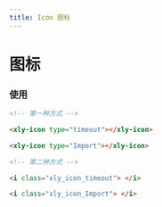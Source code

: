 ```yaml
---
title: Icon 图标
---
```


# 图标

<template>
    <div>
        <div class='set-class'>
          开启前缀：<xly-switch v-model='value'></xly-switch>
        </div>
      <div class='demo-wrap'>
        <div v-for='item in list' :key='item.font_class' class='icon-item'>
            <div class='tips-info' :ref='item.font_class'>复制成功！</div>
            <i class='icon' :class='"xly_icon_"+item.font_class'></i>
            <span>{{item.name}}</span>
            <span>{{item.font_class}}</span>
            <div class='copy' @click='copyIcon(item.font_class)'>复制</div>
        </div>
      </div>
    </div>
</template>

<script>

export default {

  methods: {

    copyIcon(name){

      let info = this.value ? `xly_icon_${name}` : name

      let input = document.createElement('input')

      input.setAttribute("value", info)

      document.body.appendChild(input)

      input.select();

      let res = document.execCommand("copy")

      document.body.removeChild(input);

      this.cancelClass(name)

    },

    cancelClass(name){

      this.$refs[name][0].classList.add("active")

      setTimeout(()=>{

        this.$refs[name][0].classList.remove("active")

      }, 1000)

    }

  },

  data() {

    return {

      value: false,

      list: [

         {

      "icon_id": "31972994",

      "name": "取消_line",

      "font_class": "cancel_line",

      "unicode": "e71b",

      "unicode_decimal": 59163

    },

    {

      "icon_id": "31972995",

      "name": "标签_line",

      "font_class": "tag_line",

      "unicode": "e71c",

      "unicode_decimal": 59164

    },

    {

      "icon_id": "30780966",

      "name": "群聊",

      "font_class": "a-ziyuan1381",

      "unicode": "e71a",

      "unicode_decimal": 59162

    },

    {

      "icon_id": "30780600",

      "name": "icon-kfckfc",

      "font_class": "a-ziyuan1382",

      "unicode": "e719",

      "unicode_decimal": 59161

    },

    {

      "icon_id": "30778077",

      "name": "关于_line",

      "font_class": "a-ziyuan13801",

      "unicode": "e718",

      "unicode_decimal": 59160

    },

    {

      "icon_id": "28874280",

      "name": "network",

      "font_class": "network",

      "unicode": "e716",

      "unicode_decimal": 59158

    },

    {

      "icon_id": "28874281",

      "name": "network_line",

      "font_class": "network_line",

      "unicode": "e717",

      "unicode_decimal": 59159

    },

    {

      "icon_id": "27764142",

      "name": "检查更新",

      "font_class": "checkupdate",

      "unicode": "e610",

      "unicode_decimal": 58896

    },

    {

      "icon_id": "27763578",

      "name": "应用管理",

      "font_class": "applicationmanagement",

      "unicode": "e60f",

      "unicode_decimal": 58895

    },

    {

      "icon_id": "27374590",

      "name": "停止",

      "font_class": "Stop",

      "unicode": "e715",

      "unicode_decimal": 59157

    },

    {

      "icon_id": "25782669",

      "name": "导入",

      "font_class": "a-ziyuan1380",

      "unicode": "e714",

      "unicode_decimal": 59156

    },

    {

      "icon_id": "25105599",

      "name": "评论",

      "font_class": "comments",

      "unicode": "e713",

      "unicode_decimal": 59155

    },

    {

      "icon_id": "24647264",

      "name": "链接",

      "font_class": "link_line",

      "unicode": "e712",

      "unicode_decimal": 59154

    },

    {

      "icon_id": "24616027",

      "name": "定位",

      "font_class": "positioning",

      "unicode": "e60e",

      "unicode_decimal": 58894

    },

    {

      "icon_id": "24615986",

      "name": "评论",

      "font_class": "comments_line",

      "unicode": "e60d",

      "unicode_decimal": 58893

    },

    {

      "icon_id": "24615881",

      "name": "点赞",

      "font_class": "praise_line",

      "unicode": "e60c",

      "unicode_decimal": 58892

    },

    {

      "icon_id": "23642076",

      "name": "移动",

      "font_class": "move_line",

      "unicode": "e711",

      "unicode_decimal": 59153

    },

    {

      "icon_id": "23232544",

      "name": "帮助",

      "font_class": "help",

      "unicode": "e61c",

      "unicode_decimal": 58908

    },

    {

      "icon_id": "23048444",

      "name": "等待",

      "font_class": "waiting",

      "unicode": "e61a",

      "unicode_decimal": 58906

    },

    {

      "icon_id": "22377316",

      "name": "组织架构",

      "font_class": "organization_line",

      "unicode": "e70c",

      "unicode_decimal": 59148

    },

    {

      "icon_id": "22377317",

      "name": "受害人",

      "font_class": "victim_line",

      "unicode": "e70d",

      "unicode_decimal": 59149

    },

    {

      "icon_id": "22377319",

      "name": "收起展开",

      "font_class": "ensconce_line",

      "unicode": "e70e",

      "unicode_decimal": 59150

    },

    {

      "icon_id": "22377320",

      "name": "金钱",

      "font_class": "money_line",

      "unicode": "e70f",

      "unicode_decimal": 59151

    },

    {

      "icon_id": "22377321",

      "name": "嫌疑人",

      "font_class": "Suspects_line",

      "unicode": "e710",

      "unicode_decimal": 59152

    },

    {

      "icon_id": "20546720",

      "name": "联系人相似度",

      "font_class": "connectionsequence",

      "unicode": "ecd0",

      "unicode_decimal": 60624

    },

    {

      "icon_id": "20490058",

      "name": "地理轨迹",

      "font_class": "geographicaltrack",

      "unicode": "ecab",

      "unicode_decimal": 60587

    },

    {

      "icon_id": "20490059",

      "name": "共同对象",

      "font_class": "commonobjects",

      "unicode": "ecac",

      "unicode_decimal": 60588

    },

    {

      "icon_id": "20490060",

      "name": "差异性分析",

      "font_class": "differenceanalysis",

      "unicode": "ecad",

      "unicode_decimal": 60589

    },

    {

      "icon_id": "20490061",

      "name": "共同联系",

      "font_class": "commoncontact",

      "unicode": "ecae",

      "unicode_decimal": 60590

    },

    {

      "icon_id": "20490062",

      "name": "共同文件",

      "font_class": "commondocument",

      "unicode": "ecaf",

      "unicode_decimal": 60591

    },

    {

      "icon_id": "20490063",

      "name": "交易明细",

      "font_class": "billdetails",

      "unicode": "ecb0",

      "unicode_decimal": 60592

    },

    {

      "icon_id": "20490064",

      "name": "基站碰面",

      "font_class": "sitemeet",

      "unicode": "ecb1",

      "unicode_decimal": 60593

    },

    {

      "icon_id": "20490065",

      "name": "好友相似度",

      "font_class": "contactsimilarity",

      "unicode": "ecb2",

      "unicode_decimal": 60594

    },

    {

      "icon_id": "20490066",

      "name": "交易时序",

      "font_class": "transactionsequence",

      "unicode": "ecb3",

      "unicode_decimal": 60595

    },

    {

      "icon_id": "20490067",

      "name": "共同交易",

      "font_class": "jointtransaction",

      "unicode": "ecb4",

      "unicode_decimal": 60596

    },

    {

      "icon_id": "20490068",

      "name": "话单时序",

      "font_class": "billtiming",

      "unicode": "ecb5",

      "unicode_decimal": 60597

    },

    {

      "icon_id": "20490069",

      "name": "共群分析",

      "font_class": "congroupanalysis",

      "unicode": "ecb6",

      "unicode_decimal": 60598

    },

    {

      "icon_id": "20490070",

      "name": "涉嫌分析",

      "font_class": "suspectedanalysis",

      "unicode": "ecb7",

      "unicode_decimal": 60599

    },

    {

      "icon_id": "20490071",

      "name": "经济情况",

      "font_class": "economicsituation",

      "unicode": "ecb8",

      "unicode_decimal": 60600

    },

    {

      "icon_id": "20490072",

      "name": "身份信息",

      "font_class": "identityinformation",

      "unicode": "ecb9",

      "unicode_decimal": 60601

    },

    {

      "icon_id": "20490073",

      "name": "话单数据",

      "font_class": "billdata",

      "unicode": "ecba",

      "unicode_decimal": 60602

    },

    {

      "icon_id": "20490074",

      "name": "联系时序",

      "font_class": "mutualtrade",

      "unicode": "ecbb",

      "unicode_decimal": 60603

    },

    {

      "icon_id": "20490075",

      "name": "社会关系",

      "font_class": "socialrelations",

      "unicode": "ecbc",

      "unicode_decimal": 60604

    },

    {

      "icon_id": "20490076",

      "name": "固定收支",

      "font_class": "fixedincome",

      "unicode": "ecbd",

      "unicode_decimal": 60605

    },

    {

      "icon_id": "20490077",

      "name": "碰面分析",

      "font_class": "meetanalysis",

      "unicode": "ecbe",

      "unicode_decimal": 60606

    },

    {

      "icon_id": "20490078",

      "name": "画像概览",

      "font_class": "portraitoverview",

      "unicode": "ecbf",

      "unicode_decimal": 60607

    },

    {

      "icon_id": "20490079",

      "name": "同行分析",

      "font_class": "peeranalysis",

      "unicode": "ecc0",

      "unicode_decimal": 60608

    },

    {

      "icon_id": "20490080",

      "name": "通话轨迹",

      "font_class": "calltrace",

      "unicode": "ecc1",

      "unicode_decimal": 60609

    },

    {

      "icon_id": "20490081",

      "name": "手机概览",

      "font_class": "mobileoverview",

      "unicode": "ecc2",

      "unicode_decimal": 60610

    },

    {

      "icon_id": "20490082",

      "name": "相互交易",

      "font_class": "mutualtransaction",

      "unicode": "ecc3",

      "unicode_decimal": 60611

    },

    {

      "icon_id": "20490083",

      "name": "经济能力",

      "font_class": "economicbehavior",

      "unicode": "ecc4",

      "unicode_decimal": 60612

    },

    {

      "icon_id": "20490084",

      "name": "相互联系",

      "font_class": "interlinked",

      "unicode": "ecc5",

      "unicode_decimal": 60613

    },

    {

      "icon_id": "20490085",

      "name": "相互通话",

      "font_class": "mutualconversation",

      "unicode": "ecc6",

      "unicode_decimal": 60614

    },

    {

      "icon_id": "20490086",

      "name": "时空分析",

      "font_class": "spatiotemporalanalysis",

      "unicode": "ecc7",

      "unicode_decimal": 60615

    },

    {

      "icon_id": "20490087",

      "name": "行为习惯",

      "font_class": "behaviorhabit",

      "unicode": "ecc8",

      "unicode_decimal": 60616

    },

    {

      "icon_id": "20490088",

      "name": "特服号码",

      "font_class": "specialnumber",

      "unicode": "ecc9",

      "unicode_decimal": 60617

    },

    {

      "icon_id": "20490089",

      "name": "作息分析",

      "font_class": "routine",

      "unicode": "ecca",

      "unicode_decimal": 60618

    },

    {

      "icon_id": "20490090",

      "name": "账单概览",

      "font_class": "billoverview",

      "unicode": "eccb",

      "unicode_decimal": 60619

    },

    {

      "icon_id": "20490091",

      "name": "账单明细",

      "font_class": "zhangdanmingxi",

      "unicode": "eccc",

      "unicode_decimal": 60620

    },

    {

      "icon_id": "20490092",

      "name": "相似度分析",

      "font_class": "similarityanalysis",

      "unicode": "eccd",

      "unicode_decimal": 60621

    },

    {

      "icon_id": "20490093",

      "name": "一人多机分析",

      "font_class": "yirenduojifenxi",

      "unicode": "ecce",

      "unicode_decimal": 60622

    },

    {

      "icon_id": "20490094",

      "name": "频率分析",

      "font_class": "frequencyanalysis",

      "unicode": "eccf",

      "unicode_decimal": 60623

    },

    {

      "icon_id": "16328190",

      "name": "多文档",

      "font_class": "Multipledocuments_line",

      "unicode": "ec98",

      "unicode_decimal": 60568

    },

    {

      "icon_id": "15953838",

      "name": "云分析",

      "font_class": "Cloud_line",

      "unicode": "ec95",

      "unicode_decimal": 60565

    },

    {

      "icon_id": "15953684",

      "name": "排序上",

      "font_class": "sorton_line",

      "unicode": "ec93",

      "unicode_decimal": 60563

    },

    {

      "icon_id": "15953685",

      "name": "排序下",

      "font_class": "Sortedunder_line",

      "unicode": "ec94",

      "unicode_decimal": 60564

    },

    {

      "icon_id": "15843915",

      "name": "文档文件",

      "font_class": "doc",

      "unicode": "ec92",

      "unicode_decimal": 60562

    },

    {

      "icon_id": "15649093",

      "name": "历史记录",

      "font_class": "historyrecord",

      "unicode": "e619",

      "unicode_decimal": 58905

    },

    {

      "icon_id": "15621645",

      "name": "重置密码",

      "font_class": "respass",

      "unicode": "e6ef",

      "unicode_decimal": 59119

    },

    {

      "icon_id": "15477397",

      "name": "通知",

      "font_class": "tongzhi",

      "unicode": "ec91",

      "unicode_decimal": 60561

    },

    {

      "icon_id": "15412317",

      "name": "帮助",

      "font_class": "help_line",

      "unicode": "ec90",

      "unicode_decimal": 60560

    },

    {

      "icon_id": "15384703",

      "name": "用户手册",

      "font_class": "UserManual",

      "unicode": "e618",

      "unicode_decimal": 58904

    },

    {

      "icon_id": "15384611",

      "name": "问题反馈",

      "font_class": "Feedback",

      "unicode": "e617",

      "unicode_decimal": 58903

    },

    {

      "icon_id": "15383317",

      "name": "用户手册",

      "font_class": "UserManual_line",

      "unicode": "ec8e",

      "unicode_decimal": 60558

    },

    {

      "icon_id": "15383318",

      "name": "问题反馈",

      "font_class": "Feedback_line",

      "unicode": "ec8f",

      "unicode_decimal": 60559

    },

    {

      "icon_id": "15381267",

      "name": "省略号",

      "font_class": "omission",

      "unicode": "ec8b",

      "unicode_decimal": 60555

    },

    {

      "icon_id": "15381268",

      "name": "加载",

      "font_class": "loading_line",

      "unicode": "ec8c",

      "unicode_decimal": 60556

    },

    {

      "icon_id": "15381269",

      "name": "时间",

      "font_class": "time_line",

      "unicode": "ec8d",

      "unicode_decimal": 60557

    },

    {

      "icon_id": "15338177",

      "name": "源代码",

      "font_class": "Sourcecode_line",

      "unicode": "e683",

      "unicode_decimal": 59011

    },

    {

      "icon_id": "15296224",

      "name": "警告",

      "font_class": "Warning",

      "unicode": "ec88",

      "unicode_decimal": 60552

    },

    {

      "icon_id": "15296225",

      "name": "成功",

      "font_class": "success",

      "unicode": "ec89",

      "unicode_decimal": 60553

    },

    {

      "icon_id": "15296226",

      "name": "错误",

      "font_class": "errors",

      "unicode": "ec8a",

      "unicode_decimal": 60554

    },

    {

      "icon_id": "15224103",

      "name": "筛选",

      "font_class": "screening",

      "unicode": "ec87",

      "unicode_decimal": 60551

    },

    {

      "icon_id": "15210528",

      "name": "勾",

      "font_class": "hook",

      "unicode": "ec86",

      "unicode_decimal": 60550

    },

    {

      "icon_id": "15194764",

      "name": "日历",

      "font_class": "calendar",

      "unicode": "ec85",

      "unicode_decimal": 60549

    },

    {

      "icon_id": "14943279",

      "name": "注销",

      "font_class": "Logout_line",

      "unicode": "e6f7",

      "unicode_decimal": 59127

    },

    {

      "icon_id": "14943214",

      "name": "卡片模式",

      "font_class": "cards_line",

      "unicode": "e70b",

      "unicode_decimal": 59147

    },

    {

      "icon_id": "14943162",

      "name": "图片",

      "font_class": "image_line",

      "unicode": "e70a",

      "unicode_decimal": 59146

    },

    {

      "icon_id": "14943132",

      "name": "升级",

      "font_class": "update_line",

      "unicode": "e709",

      "unicode_decimal": 59145

    },

    {

      "icon_id": "14943078",

      "name": "日志",

      "font_class": "Viewlog_line",

      "unicode": "e707",

      "unicode_decimal": 59143

    },

    {

      "icon_id": "14942978",

      "name": "拍照",

      "font_class": "takephotos_line",

      "unicode": "e708",

      "unicode_decimal": 59144

    },

    {

      "icon_id": "14942801",

      "name": "案件类型",

      "font_class": "CaseType_line",

      "unicode": "e706",

      "unicode_decimal": 59142

    },

    {

      "icon_id": "14774744",

      "name": "注销",

      "font_class": "Logout",

      "unicode": "ec76",

      "unicode_decimal": 60534

    },

    {

      "icon_id": "2242675",

      "name": "正确",

      "font_class": "zhengque",

      "unicode": "e611",

      "unicode_decimal": 58897

    },

    {

      "icon_id": "14767230",

      "name": "右",

      "font_class": "right",

      "unicode": "e6a7",

      "unicode_decimal": 59047

    },

    {

      "icon_id": "14767231",

      "name": "左",

      "font_class": "left",

      "unicode": "e703",

      "unicode_decimal": 59139

    },

    {

      "icon_id": "14767232",

      "name": "下",

      "font_class": "down",

      "unicode": "e704",

      "unicode_decimal": 59140

    },

    {

      "icon_id": "14767233",

      "name": "上",

      "font_class": "top",

      "unicode": "e705",

      "unicode_decimal": 59141

    },

    {

      "icon_id": "14684531",

      "name": "暂停",

      "font_class": "timeout",

      "unicode": "e6a9",

      "unicode_decimal": 59049

    },

    {

      "icon_id": "14683062",

      "name": "导入",

      "font_class": "Import",

      "unicode": "ec78",

      "unicode_decimal": 60536

    },

    {

      "icon_id": "14683045",

      "name": "个人账号",

      "font_class": "user",

      "unicode": "ec79",

      "unicode_decimal": 60537

    },

    {

      "icon_id": "14683046",

      "name": "编辑",

      "font_class": "edit",

      "unicode": "ec7a",

      "unicode_decimal": 60538

    },

    {

      "icon_id": "12655352",

      "name": "移除",

      "font_class": "Remove_line",

      "unicode": "e67a",

      "unicode_decimal": 59002

    },

    {

      "icon_id": "12655353",

      "name": "校验",

      "font_class": "verify_line",

      "unicode": "e67b",

      "unicode_decimal": 59003

    },

    {

      "icon_id": "12655355",

      "name": "详情",

      "font_class": "details_line",

      "unicode": "e67d",

      "unicode_decimal": 59005

    },

    {

      "icon_id": "12655356",

      "name": "压缩文件",

      "font_class": "zipped_line",

      "unicode": "e67e",

      "unicode_decimal": 59006

    },

    {

      "icon_id": "12655357",

      "name": "用户",

      "font_class": "user_line",

      "unicode": "e67f",

      "unicode_decimal": 59007

    },

    {

      "icon_id": "12655358",

      "name": "预警",

      "font_class": "alert_line",

      "unicode": "e680",

      "unicode_decimal": 59008

    },

    {

      "icon_id": "12655359",

      "name": "硬盘",

      "font_class": "hdd_line",

      "unicode": "e681",

      "unicode_decimal": 59009

    },

    {

      "icon_id": "12655360",

      "name": "预警命中",

      "font_class": "Earlywarninghit_line",

      "unicode": "e682",

      "unicode_decimal": 59010

    },

    {

      "icon_id": "12655362",

      "name": "邮件",

      "font_class": "mail_line",

      "unicode": "e684",

      "unicode_decimal": 59012

    },

    {

      "icon_id": "12655363",

      "name": "音乐文件",

      "font_class": "Musicfiles_line",

      "unicode": "e685",

      "unicode_decimal": 59013

    },

    {

      "icon_id": "12655364",

      "name": "暂停",

      "font_class": "timeout_line",

      "unicode": "e686",

      "unicode_decimal": 59014

    },

    {

      "icon_id": "12655365",

      "name": "智能搜索",

      "font_class": "Smartsearch_line",

      "unicode": "e687",

      "unicode_decimal": 59015

    },

    {

      "icon_id": "12655367",

      "name": "源码文件",

      "font_class": "Sourcefile_line",

      "unicode": "e689",

      "unicode_decimal": 59017

    },

    {

      "icon_id": "12655368",

      "name": "账单",

      "font_class": "bill_line",

      "unicode": "e68a",

      "unicode_decimal": 59018

    },

    {

      "icon_id": "12655369",

      "name": "账单分析",

      "font_class": "Billanalysis_line",

      "unicode": "e68b",

      "unicode_decimal": 59019

    },

    {

      "icon_id": "12655370",

      "name": "转码",

      "font_class": "Transcoding_line",

      "unicode": "e68c",

      "unicode_decimal": 59020

    },

    {

      "icon_id": "12655371",

      "name": "阵列",

      "font_class": "Array_line",

      "unicode": "e68d",

      "unicode_decimal": 59021

    },

    {

      "icon_id": "12655372",

      "name": "折线图",

      "font_class": "linechart_line",

      "unicode": "e68e",

      "unicode_decimal": 59022

    },

    {

      "icon_id": "12655373",

      "name": "共同联系人",

      "font_class": "Commoncontact_line",

      "unicode": "e68f",

      "unicode_decimal": 59023

    },

    {

      "icon_id": "12655374",

      "name": "审计中心",

      "font_class": "AuditCenter_line",

      "unicode": "e690",

      "unicode_decimal": 59024

    },

    {

      "icon_id": "12655375",

      "name": "话单分析",

      "font_class": "MachineTranslation_line",

      "unicode": "e691",

      "unicode_decimal": 59025

    },

    {

      "icon_id": "12655376",

      "name": "话单关系",

      "font_class": "Billrelation_line",

      "unicode": "e692",

      "unicode_decimal": 59026

    },

    {

      "icon_id": "12655377",

      "name": "提取",

      "font_class": "extract_line",

      "unicode": "e693",

      "unicode_decimal": 59027

    },

    {

      "icon_id": "12655378",

      "name": "设备",

      "font_class": "device_line",

      "unicode": "e694",

      "unicode_decimal": 59028

    },

    {

      "icon_id": "12655379",

      "name": "列表模式",

      "font_class": "Listmode_line",

      "unicode": "e695",

      "unicode_decimal": 59029

    },

    {

      "icon_id": "12655380",

      "name": "时序图",

      "font_class": "Timingdiagram_line",

      "unicode": "e696",

      "unicode_decimal": 59030

    },

    {

      "icon_id": "12655381",

      "name": "热力图",

      "font_class": "Heatmap_line",

      "unicode": "e697",

      "unicode_decimal": 59031

    },

    {

      "icon_id": "12655382",

      "name": "视图",

      "font_class": "view_line",

      "unicode": "e698",

      "unicode_decimal": 59032

    },

    {

      "icon_id": "12655384",

      "name": "柱状图",

      "font_class": "Histogram_line",

      "unicode": "e699",

      "unicode_decimal": 59033

    },

    {

      "icon_id": "12655385",

      "name": "保存",

      "font_class": "save_line",

      "unicode": "e69a",

      "unicode_decimal": 59034

    },

    {

      "icon_id": "12655386",

      "name": "案件中心",

      "font_class": "Casecenter_line",

      "unicode": "e69b",

      "unicode_decimal": 59035

    },

    {

      "icon_id": "12655387",

      "name": "PDF文件",

      "font_class": "pdffile_line",

      "unicode": "e69c",

      "unicode_decimal": 59036

    },

    {

      "icon_id": "12655388",

      "name": "记录",

      "font_class": "recording_line",

      "unicode": "e69d",

      "unicode_decimal": 59037

    },

    {

      "icon_id": "12655389",

      "name": "桌面",

      "font_class": "desktop_line",

      "unicode": "e69e",

      "unicode_decimal": 59038

    },

    {

      "icon_id": "12655390",

      "name": "布控",

      "font_class": "Deployment_line",

      "unicode": "e69f",

      "unicode_decimal": 59039

    },

    {

      "icon_id": "12655391",

      "name": "不可见",

      "font_class": "Invisible_line",

      "unicode": "e6a0",

      "unicode_decimal": 59040

    },

    {

      "icon_id": "12655392",

      "name": "资源下载",

      "font_class": "Download_line",

      "unicode": "e6a6",

      "unicode_decimal": 59046

    },

    {

      "icon_id": "12655393",

      "name": "窗口最大化",

      "font_class": "Windowmaximization_line",

      "unicode": "e6aa",

      "unicode_decimal": 59050

    },

    {

      "icon_id": "12655394",

      "name": "差异性",

      "font_class": "difference_line",

      "unicode": "e6ab",

      "unicode_decimal": 59051

    },

    {

      "icon_id": "12655395",

      "name": "导出",

      "font_class": "Export_line",

      "unicode": "e6ac",

      "unicode_decimal": 59052

    },

    {

      "icon_id": "12655396",

      "name": "窗口化",

      "font_class": "Windowing_line",

      "unicode": "e6ad",

      "unicode_decimal": 59053

    },

    {

      "icon_id": "12655397",

      "name": "第一页",

      "font_class": "Thefirstpage_line",

      "unicode": "e6ae",

      "unicode_decimal": 59054

    },

    {

      "icon_id": "12655398",

      "name": "关系图",

      "font_class": "relationchart_line",

      "unicode": "e6af",

      "unicode_decimal": 59055

    },

    {

      "icon_id": "12655399",

      "name": "布控命中",

      "font_class": "Clothcontrolhit_line",

      "unicode": "e6b0",

      "unicode_decimal": 59056

    },

    {

      "icon_id": "12655400",

      "name": "返回",

      "font_class": "return_line",

      "unicode": "e6b1",

      "unicode_decimal": 59057

    },

    {

      "icon_id": "12655401",

      "name": "雕复",

      "font_class": "Carving_line",

      "unicode": "e6b2",

      "unicode_decimal": 59058

    },

    {

      "icon_id": "12655402",

      "name": "更多",

      "font_class": "More_line",

      "unicode": "e6b3",

      "unicode_decimal": 59059

    },

    {

      "icon_id": "12655403",

      "name": "触发器",

      "font_class": "trigger_line",

      "unicode": "e6b4",

      "unicode_decimal": 59060

    },

    {

      "icon_id": "12655404",

      "name": "个人数据库",

      "font_class": "Personaldatabase_line",

      "unicode": "e6b5",

      "unicode_decimal": 59061

    },

    {

      "icon_id": "12655405",

      "name": "采集",

      "font_class": "collection_line",

      "unicode": "e6b6",

      "unicode_decimal": 59062

    },

    {

      "icon_id": "12655406",

      "name": "案件",

      "font_class": "case_line",

      "unicode": "e6b7",

      "unicode_decimal": 59063

    },

    {

      "icon_id": "12655407",

      "name": "旋转",

      "font_class": "Spin_line",

      "unicode": "e6b8",

      "unicode_decimal": 59064

    },

    {

      "icon_id": "12655408",

      "name": "分区",

      "font_class": "Partition_line",

      "unicode": "e6b9",

      "unicode_decimal": 59065

    },

    {

      "icon_id": "12655409",

      "name": "复制",

      "font_class": "copy_line",

      "unicode": "e6ba",

      "unicode_decimal": 59066

    },

    {

      "icon_id": "12655410",

      "name": "放大至全屏",

      "font_class": "Zoomintofullscreen-line",

      "unicode": "e6bb",

      "unicode_decimal": 59067

    },

    {

      "icon_id": "12655411",

      "name": "地图",

      "font_class": "map_line",

      "unicode": "e6bc",

      "unicode_decimal": 59068

    },

    {

      "icon_id": "12655412",

      "name": "工具箱",

      "font_class": "Toolbox_line",

      "unicode": "e6bd",

      "unicode_decimal": 59069

    },

    {

      "icon_id": "12655413",

      "name": "公有数据",

      "font_class": "Publicdata_line",

      "unicode": "e6be",

      "unicode_decimal": 59070

    },

    {

      "icon_id": "12655414",

      "name": "电子数据",

      "font_class": "digitaldata_line",

      "unicode": "e6bf",

      "unicode_decimal": 59071

    },

    {

      "icon_id": "12655415",

      "name": "播放",

      "font_class": "Play_line",

      "unicode": "e6c0",

      "unicode_decimal": 59072

    },

    {

      "icon_id": "12655416",

      "name": "关联",

      "font_class": "Related_line",

      "unicode": "e6c1",

      "unicode_decimal": 59073

    },

    {

      "icon_id": "12655417",

      "name": "分析",

      "font_class": "analysis_line",

      "unicode": "e6c2",

      "unicode_decimal": 59074

    },

    {

      "icon_id": "12655418",

      "name": "工具",

      "font_class": "tool_line",

      "unicode": "e6c3",

      "unicode_decimal": 59075

    },

    {

      "icon_id": "12655420",

      "name": "话单",

      "font_class": "Contacts_line",

      "unicode": "e6c4",

      "unicode_decimal": 59076

    },

    {

      "icon_id": "12655421",

      "name": "固件",

      "font_class": "Firmware_line",

      "unicode": "e6c5",

      "unicode_decimal": 59077

    },

    {

      "icon_id": "12655422",

      "name": "恢复",

      "font_class": "restore_line",

      "unicode": "e6c6",

      "unicode_decimal": 59078

    },

    {

      "icon_id": "12655423",

      "name": "函数",

      "font_class": "function_line",

      "unicode": "e6c7",

      "unicode_decimal": 59079

    },

    {

      "icon_id": "12655424",

      "name": "可见",

      "font_class": "visible_line",

      "unicode": "e6c8",

      "unicode_decimal": 59080

    },

    {

      "icon_id": "12655425",

      "name": "汇总报表",

      "font_class": "Summaryreport_line",

      "unicode": "e6c9",

      "unicode_decimal": 59081

    },

    {

      "icon_id": "12655426",

      "name": "历史记录",

      "font_class": "historyrecord_line",

      "unicode": "e6ca",

      "unicode_decimal": 59082

    },

    {

      "icon_id": "12655427",

      "name": "截屏",

      "font_class": "Screenshot_line",

      "unicode": "e6cb",

      "unicode_decimal": 59083

    },

    {

      "icon_id": "12655428",

      "name": "联系人",

      "font_class": "Contactperson_line",

      "unicode": "e6cc",

      "unicode_decimal": 59084

    },

    {

      "icon_id": "12655429",

      "name": "介质",

      "font_class": "medium_line",

      "unicode": "e6cd",

      "unicode_decimal": 59085

    },

    {

      "icon_id": "12655430",

      "name": "检索",

      "font_class": "Search_line",

      "unicode": "e6ce",

      "unicode_decimal": 59086

    },

    {

      "icon_id": "12655431",

      "name": "命中",

      "font_class": "Hit_line",

      "unicode": "e6cf",

      "unicode_decimal": 59087

    },

    {

      "icon_id": "12655432",

      "name": "话单时序",

      "font_class": "Billtiming_line",

      "unicode": "e6d0",

      "unicode_decimal": 59088

    },

    {

      "icon_id": "12655433",

      "name": "配置",

      "font_class": "Configuration_line",

      "unicode": "e6d1",

      "unicode_decimal": 59089

    },

    {

      "icon_id": "12655434",

      "name": "全部下载",

      "font_class": "Downloadall_line",

      "unicode": "e6d2",

      "unicode_decimal": 59090

    },

    {

      "icon_id": "12655435",

      "name": "清空",

      "font_class": "Empty_line",

      "unicode": "e6d3",

      "unicode_decimal": 59091

    },

    {

      "icon_id": "12655436",

      "name": "居住地",

      "font_class": "Placeofresidence_line",

      "unicode": "e6d4",

      "unicode_decimal": 59092

    },

    {

      "icon_id": "12655437",

      "name": "内存镜像",

      "font_class": "Memorymirroring_line",

      "unicode": "e6d5",

      "unicode_decimal": 59093

    },

    {

      "icon_id": "12655438",

      "name": "密码",

      "font_class": "password_line",

      "unicode": "e6d6",

      "unicode_decimal": 59094

    },

    {

      "icon_id": "12655439",

      "name": "上一级",

      "font_class": "upperlevel_line",

      "unicode": "e6d7",

      "unicode_decimal": 59095

    },

    {

      "icon_id": "12655440",

      "name": "时序",

      "font_class": "Timing_line",

      "unicode": "e6d8",

      "unicode_decimal": 59096

    },

    {

      "icon_id": "12655441",

      "name": "删除",

      "font_class": "delete_line",

      "unicode": "e6d9",

      "unicode_decimal": 59097

    },

    {

      "icon_id": "12655442",

      "name": "上一页",

      "font_class": "Previous_line",

      "unicode": "e6da",

      "unicode_decimal": 59098

    },

    {

      "icon_id": "12655443",

      "name": "视频",

      "font_class": "video_line",

      "unicode": "e6db",

      "unicode_decimal": 59099

    },

    {

      "icon_id": "12655444",

      "name": "视频文件",

      "font_class": "Videofile_line",

      "unicode": "e6dc",

      "unicode_decimal": 59100

    },

    {

      "icon_id": "12655445",

      "name": "视频侦查",

      "font_class": "Videoreconnaissance_line",

      "unicode": "e6dd",

      "unicode_decimal": 59101

    },

    {

      "icon_id": "12655447",

      "name": "收藏",

      "font_class": "Collect_line",

      "unicode": "e6de",

      "unicode_decimal": 59102

    },

    {

      "icon_id": "12655448",

      "name": "任务",

      "font_class": "task_line",

      "unicode": "e6df",

      "unicode_decimal": 59103

    },

    {

      "icon_id": "12655449",

      "name": "痕迹",

      "font_class": "trace_line",

      "unicode": "e6e0",

      "unicode_decimal": 59104

    },

    {

      "icon_id": "12655450",

      "name": "数据库",

      "font_class": "packet_line",

      "unicode": "e6e1",

      "unicode_decimal": 59105

    },

    {

      "icon_id": "12655451",

      "name": "添加",

      "font_class": "add_line",

      "unicode": "e6e2",

      "unicode_decimal": 59106

    },

    {

      "icon_id": "12655452",

      "name": "首页",

      "font_class": "home_line",

      "unicode": "e6e3",

      "unicode_decimal": 59107

    },

    {

      "icon_id": "12655453",

      "name": "视频恢复",

      "font_class": "Videorecovery_line",

      "unicode": "e6e4",

      "unicode_decimal": 59108

    },

    {

      "icon_id": "12655454",

      "name": "碎片",

      "font_class": "Debris_line",

      "unicode": "e6e5",

      "unicode_decimal": 59109

    },

    {

      "icon_id": "12655455",

      "name": "手动下载",

      "font_class": "Manualdownload_line",

      "unicode": "e6e6",

      "unicode_decimal": 59110

    },

    {

      "icon_id": "12655456",

      "name": "刷新",

      "font_class": "Refresh_line",

      "unicode": "e6e7",

      "unicode_decimal": 59111

    },

    {

      "icon_id": "12655457",

      "name": "缩小至窗口",

      "font_class": "Zoomouttowindow_line",

      "unicode": "e6e8",

      "unicode_decimal": 59112

    },

    {

      "icon_id": "12655458",

      "name": "私有数据",

      "font_class": "Privatedata_line",

      "unicode": "e6e9",

      "unicode_decimal": 59113

    },

    {

      "icon_id": "12655459",

      "name": "手机镜像",

      "font_class": "Phonemirror_line",

      "unicode": "e6ea",

      "unicode_decimal": 59114

    },

    {

      "icon_id": "12655460",

      "name": "通话频率",

      "font_class": "Callfrequency_line",

      "unicode": "e6eb",

      "unicode_decimal": 59115

    },

    {

      "icon_id": "12655461",

      "name": "图片",

      "font_class": "image",

      "unicode": "e6ec",

      "unicode_decimal": 59116

    },

    {

      "icon_id": "12655462",

      "name": "通话轨迹",

      "font_class": "Calltrack_line",

      "unicode": "e6ed",

      "unicode_decimal": 59117

    },

    {

      "icon_id": "12655463",

      "name": "图表文件",

      "font_class": "Chartfile_line",

      "unicode": "e6ee",

      "unicode_decimal": 59118

    },

    {

      "icon_id": "12655466",

      "name": "停止",

      "font_class": "stop_line",

      "unicode": "e6f0",

      "unicode_decimal": 59120

    },

    {

      "icon_id": "12655467",

      "name": "尾页",

      "font_class": "lastpage_line",

      "unicode": "e6f1",

      "unicode_decimal": 59121

    },

    {

      "icon_id": "12655468",

      "name": "我的文档",

      "font_class": "mydocument_line",

      "unicode": "e6f2",

      "unicode_decimal": 59122

    },

    {

      "icon_id": "12655469",

      "name": "文件预览",

      "font_class": "Filepreview_line",

      "unicode": "e6f3",

      "unicode_decimal": 59123

    },

    {

      "icon_id": "12655470",

      "name": "图片文件",

      "font_class": "Picturefile_line",

      "unicode": "e6f4",

      "unicode_decimal": 59124

    },

    {

      "icon_id": "12655471",

      "name": "文档修复",

      "font_class": "Documentrepair_line",

      "unicode": "e6f5",

      "unicode_decimal": 59125

    },

    {

      "icon_id": "12655472",

      "name": "未知文件",

      "font_class": "Unknownfile_line",

      "unicode": "e6f6",

      "unicode_decimal": 59126

    },

    {

      "icon_id": "12655474",

      "name": "系统设置",

      "font_class": "Systemsettings_line",

      "unicode": "e6f8",

      "unicode_decimal": 59128

    },

    {

      "icon_id": "12655475",

      "name": "文件夹",

      "font_class": "folder_line",

      "unicode": "e6f9",

      "unicode_decimal": 59129

    },

    {

      "icon_id": "12655476",

      "name": "排序",

      "font_class": "Sort_line",

      "unicode": "e6fa",

      "unicode_decimal": 59130

    },

    {

      "icon_id": "12655477",

      "name": "文档文件",

      "font_class": "Documentfile_line",

      "unicode": "e6fb",

      "unicode_decimal": 59131

    },

    {

      "icon_id": "12655478",

      "name": "系统数据库",

      "font_class": "Systemdatabase_line",

      "unicode": "e6fc",

      "unicode_decimal": 59132

    },

    {

      "icon_id": "12655479",

      "name": "扫描",

      "font_class": "scanning_line",

      "unicode": "e6fd",

      "unicode_decimal": 59133

    },

    {

      "icon_id": "12656598",

      "name": "最小化",

      "font_class": "minimize_line",

      "unicode": "e6fe",

      "unicode_decimal": 59134

    },

    {

      "icon_id": "12656786",

      "name": "展开",

      "font_class": "Unfold_line",

      "unicode": "e6ff",

      "unicode_decimal": 59135

    },

    {

      "icon_id": "12656851",

      "name": "人物画像",

      "font_class": "Characterportrait_line",

      "unicode": "e700",

      "unicode_decimal": 59136

    },

    {

      "icon_id": "12656905",

      "name": "关闭",

      "font_class": "shutdown_line",

      "unicode": "e701",

      "unicode_decimal": 59137

    },

    {

      "icon_id": "12656909",

      "name": "收起",

      "font_class": "Collapse_line",

      "unicode": "e702",

      "unicode_decimal": 59138

    },

    {

      "icon_id": "12858911",

      "name": "下一页",

      "font_class": "Nextpage_line",

      "unicode": "e601",

      "unicode_decimal": 58881

    },

    {

      "icon_id": "13283272",

      "name": "无子集",

      "font_class": "Nosubset_line",

      "unicode": "e602",

      "unicode_decimal": 58882

    },

    {

      "icon_id": "13283273",

      "name": "编辑",

      "font_class": "edit_line",

      "unicode": "e603",

      "unicode_decimal": 58883

    },

    {

      "icon_id": "13283274",

      "name": "验证码",

      "font_class": "Captcha_line",

      "unicode": "e604",

      "unicode_decimal": 58884

    },

    {

      "icon_id": "13283275",

      "name": "有子集",

      "font_class": "Hasasubset_line",

      "unicode": "e605",

      "unicode_decimal": 58885

    },

    {

      "icon_id": "13283276",

      "name": "搜索",

      "font_class": "searchfor_line",

      "unicode": "e606",

      "unicode_decimal": 58886

    },

    {

      "icon_id": "13292791",

      "name": "复选默认",

      "font_class": "Checkdefault_line",

      "unicode": "e607",

      "unicode_decimal": 58887

    },

    {

      "icon_id": "13292792",

      "name": "单选选中",

      "font_class": "Singleselection_line",

      "unicode": "e608",

      "unicode_decimal": 58888

    },

    {

      "icon_id": "13292793",

      "name": "单选默认",

      "font_class": "Radiodefault_line",

      "unicode": "e609",

      "unicode_decimal": 58889

    },

    {

      "icon_id": "13292794",

      "name": "复选半选",

      "font_class": "Checkhalf_line",

      "unicode": "e60a",

      "unicode_decimal": 58890

    },

    {

      "icon_id": "13292795",

      "name": "复选全选",

      "font_class": "Checkall_line",

      "unicode": "e60b",

      "unicode_decimal": 58891

    },

    {

      "icon_id": "14191673",

      "name": "搜索",

      "font_class": "searchfor",

      "unicode": "e6a8",

      "unicode_decimal": 59048

    },

    {

      "icon_id": "14167421",

      "name": "清除",

      "font_class": "Clear",

      "unicode": "ec6b",

      "unicode_decimal": 60523

    },

    {

      "icon_id": "14167422",

      "name": "拍照",

      "font_class": "takephotos",

      "unicode": "ec74",

      "unicode_decimal": 60532

    },

    {

      "icon_id": "14167423",

      "name": "案件",

      "font_class": "cases",

      "unicode": "ec75",

      "unicode_decimal": 60533

    },

    {

      "icon_id": "14167385",

      "name": "标签",

      "font_class": "tag",

      "unicode": "ec5f",

      "unicode_decimal": 60511

    },

    {

      "icon_id": "14167387",

      "name": "案件类型",

      "font_class": "CaseType",

      "unicode": "ec61",

      "unicode_decimal": 60513

    },

    {

      "icon_id": "14167388",

      "name": "查看日志",

      "font_class": "Viewlog",

      "unicode": "ec62",

      "unicode_decimal": 60514

    },

    {

      "icon_id": "14167389",

      "name": "关于我们",

      "font_class": "AboutUs",

      "unicode": "ec63",

      "unicode_decimal": 60515

    },

    {

      "icon_id": "14167392",

      "name": "卡片模式",

      "font_class": "cards",

      "unicode": "ec65",

      "unicode_decimal": 60517

    },

    {

      "icon_id": "14167395",

      "name": "录制",

      "font_class": "record",

      "unicode": "ec68",

      "unicode_decimal": 60520

    },

    {

      "icon_id": "14167396",

      "name": "添加",

      "font_class": "add",

      "unicode": "ec69",

      "unicode_decimal": 60521

    },

    {

      "icon_id": "14167398",

      "name": "设备",

      "font_class": "facility",

      "unicode": "ec6a",

      "unicode_decimal": 60522

    },

    {

      "icon_id": "14167400",

      "name": "列表模式",

      "font_class": "ListMode",

      "unicode": "ec6c",

      "unicode_decimal": 60524

    },

    {

      "icon_id": "14167401",

      "name": "设置",

      "font_class": "install",

      "unicode": "ec6d",

      "unicode_decimal": 60525

    },

    {

      "icon_id": "14167404",

      "name": "照片",

      "font_class": "Photos",

      "unicode": "ec6f",

      "unicode_decimal": 60527

    },

    {

      "icon_id": "14167405",

      "name": "删除",

      "font_class": "delete",

      "unicode": "ec70",

      "unicode_decimal": 60528

    },

    {

      "icon_id": "14167406",

      "name": "升级",

      "font_class": "update",

      "unicode": "ec71",

      "unicode_decimal": 60529

    },

    {

      "icon_id": "14167408",

      "name": "文件夹",

      "font_class": "folder",

      "unicode": "ec73",

      "unicode_decimal": 60531

    },

    {

      "icon_id": "14132529",

      "name": "重启",

      "font_class": "restart",

      "unicode": "e6a1",

      "unicode_decimal": 59041

    },

    {

      "icon_id": "14132530",

      "name": "密码",

      "font_class": "mima",

      "unicode": "e6a2",

      "unicode_decimal": 59042

    },

    {

      "icon_id": "14132531",

      "name": "报表",

      "font_class": "report",

      "unicode": "e6a3",

      "unicode_decimal": 59043

    },

    {

      "icon_id": "14132532",

      "name": "退出",

      "font_class": "quit",

      "unicode": "e6a4",

      "unicode_decimal": 59044

    },

    {

      "icon_id": "14132533",

      "name": "数据",

      "font_class": "packet",

      "unicode": "e6a5",

      "unicode_decimal": 59045

    }

  ]

    }

  },

}

</script>

<style>

  .demo-wrap{

    display: flex;

    flex-wrap: wrap;

  }

  .icon-item{

    width: 160px;

    height: 100px;

    padding: 10px 0;

    border: 1px solid;

    display: flex;

    flex-direction: column;

    align-items: center;

    justify-content: space-around;

    cursor: pointer;

    position: relative;

    overflow: hidden;

    font-size: 12px;

  }

  .icon-item:hover .copy{

    bottom: 0;

  }

  .icon{

    display:inline-block;

    font-size: 24px;

    text-align: center;

  }

  .copy{

    position: absolute;

    width: 100%;

    height: 40px;

    background: #000;

    bottom: -40px;

    left: 0;

    text-align: center;

    line-height: 40px;

    color: #fff;

    opacity: 0.8;

    transition: 0.3s;

    font-size: 12px;

  }

  .tips-info{

    position: absolute;

    top: -30px;

    left: 0;

    width: 100%;

    height: 30px;

    text-align: center;

    line-height: 30px;

    background: green;

    opacity: 0.6;

    color: #fff;

    transition: 0.3s;

    font-size: 12px;

  }

  .active{

    top: 0;

  }

  .set-class{

    margin-bottom: 20px;

  }

</style>

### 使用

```html
<!-- 第一种方式 -->

<xly-icon type="timeout"></xly-icon>

<xly-icon type="Import"></xly-icon>

<!-- 第二种方式 -->

<i class="xly_icon_timeout"> </i>

<i class="xly_icon_Import"> </i>
```
